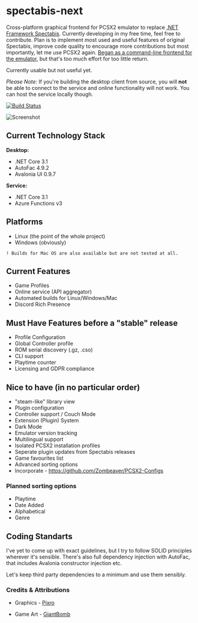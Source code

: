 # spectabis-next



Cross-platform graphical frontend for PCSX2 emulator to replace [.NET Framework Spectabis](https://github.com/FaithLV/Spectabis). Currently developing in my free time, feel free to contribute.
Plan is to implement most used and useful features of original Spectabis, improve code quality to encourage more contributions but most importantly, let me use PCSX2 again.
[Began as a command-line frontend for the emulator](https://github.com/FaithLV/spectabis-cli), but that's too much effort for too little return.

Currently usable but not useful yet.

*Please Note:* If you're building the desktop client from source, you will **not** be able to connect to the service and online functionality will not work. You can host the service locally though.

[![Build Status](https://dev.azure.com/Spectabis/SpectabisNext/_apis/build/status/FaithLV.spectabis-next?branchName=master)](https://dev.azure.com/Spectabis/SpectabisNext/_build/latest?definitionId=1&branchName=master)

![Screenshot](https://i.imgur.com/RcbMegH.png)

## Current Technology Stack

**Desktop:**

* .NET Core 3.1
* AutoFac 4.9.2
* Avalonia UI 0.9.7

**Service:**

* .NET Core 3.1
* Azure Functions v3

## Platforms

* Linux (the point of the whole project)
* Windows (obviously)

`! Builds for Mac OS are also available but are not tested at all.`

## Current Features

* Game Profiles
* Online service (API aggregator)
* Automated builds for Linux/Windows/Mac
* Discord Rich Presence

## Must Have Features before a "stable" release

* Profile Configuration
* Global Controller profile
* ROM serial discovery (.gz, .cso)
* CLI support
* Playtime counter
* Licensing and GDPR compliance

## Nice to have (in no particular order)

* "steam-like" library view
* Plugin configuration
* Controller support / Couch Mode
* Extension (Plugin) System
* Dark Mode
* Emulator version tracking
* Multilingual support
* Isolated PCSX2 installation profiles
* Seperate plugin updates from Spectabis releases
* Game favourites list
* Advanced sorting options
* Incorporate - <https://github.com/Zombeaver/PCSX2-Configs>

### Planned sorting options

* Playtime
* Date Added
* Alphabetical
* Genre

## Coding Standarts

I've yet to come up with exact guidelines, but I try to follow SOLID principles wherever it's sensible. There's also full dependency injection with AutoFac, that includes Avalonia constructor injection etc.

Let's keep third party dependencies to a minimum and use them sensibly.

### Credits & Attributions

* Graphics - [Pixro](https://www.instagram.com/artcallspixro/)

* Game Art - [GiantBomb](https://www.giantbomb.com/api/)
